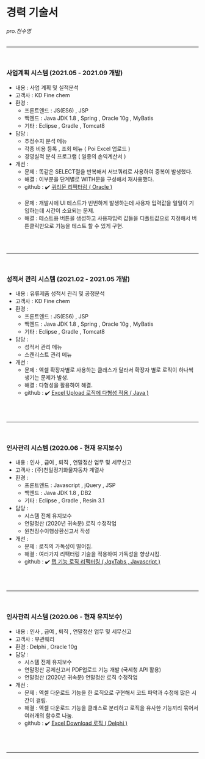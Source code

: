 # 경력 기술서                                        
######                                                       pro.천수영



-----------------------------------------------------------------------
</br>     

### 사업계획 시스템 (2021.05 - 2021.09 개발)

  * 내용 : 사업 계획 및 실적분석
  * 고객사 : KD Fine chem
  * 환경 : 
     - 프론트엔드 : JS(ES6) , JSP 
     - 백엔드 : Java JDK 1.8 , Spring , Oracle 10g , MyBatis
     - 기타 : Eclipse , Gradle , Tomcat8  
  * 담당 :
     - 추정수지 분석 메뉴
     - 각종 비용 등록 , 조회 메뉴 ( Poi Excel 업로드 )
     - 경영실적 분석 프로그램 ( 일종의 손익계산서 )
  * 개선 : 
     - 문제 : 똑같은 SELECT절을 반복해서 서브쿼리로 사용하여 중복이 발생했다. 
     - 해결 : 이부분을 단계별로 WITH문을 구성해서 재사용했다.</br> 
     - github : :heavy_check_mark: <a href="https://github.com/kylle17/Refactoring/tree/master/0004.%20%5B%20%20%EC%BF%BC%EB%A6%AC%EB%AC%B8%20%EB%A6%AC%ED%8C%A9%ED%84%B0%EB%A7%81%20%20%5D%5B%20Oracle%20%5D" target="_blank"> 
       쿼리문 리팩터링 ( Oracle )</a>
</br></br>
     - 문제 : 개발시에 UI 테스트가 빈번하게 발생하는데 사용자 입력값을 일일이 기입하는데 시간이 소요되는 문제.
     - 해결 : 테스트용 버튼을 생성하고 사용자입력 값들을 디폴트값으로 지정해서 버튼클릭만으로 기능을 테스트 할 수 있게 구현.
  
      
 



     
</br></br>   
      
-----------------------------------------------------------------------
</br>     

### 성적서 관리 시스템 (2021.02 - 2021.05 개발)

  * 내용 : 유류제품 성적서 관리 및 공정분석
  * 고객사 : KD Fine chem
  * 환경 : 
      - 프론트엔드 : JS(ES6) , JSP 
      - 백엔드 : Java JDK 1.8 , Spring , Oracle 10g , MyBatis
      - 기타 : Eclipse , Gradle , Tomcat8  
  * 담당 :  
       - 성적서 관리 메뉴
       - 스캔리스트 관리 메뉴
  * 개선 : 
       - 문제 : 엑셀 확장자별로 사용하는 클래스가 달라서 확장자 별로 로직이 하나씩 생기는 문제가 발생.
       - 해결 : 다형성을 활용하여 해결.   
       - github : :heavy_check_mark: <a href="https://github.com/kylle17/Refactoring/tree/master/0003.%20%5B%20Excelupload%20%EB%8B%A4%ED%98%95%EC%84%B1%20%EC%A0%81%EC%9A%A9%20%5D%5B%20Java%20%5D" target="_blank"> 
        Excel Upload 로직에 다형성 적용  ( Java )</a>


</br></br>      

    
 -----------------------------------------------------------------------
</br>     
     
### 인사관리 시스템 (2020.06 - 현재 유지보수)

   * 내용 : 인사 , 급여 , 퇴직 , 연말정산 업무 및 세무신고
   * 고객사 : (주)천일정기화물자동차 계열사  
   * 환경 : 
      - 프론트엔드 : Javascript , jQuery , JSP 
      - 백엔드 : Java JDK 1.8 , DB2
      - 기타 : Eclipse , Gradle , Resin 3.1
   * 담당 :  
        - 시스템 전체 유지보수
        - 연말정산 (2020년 귀속분) 로직 수정작업
        - 원천징수이행상환신고서 작성
   * 개선 : 
       - 문제 : 로직의 가독성이 떨어짐.
       - 해결 : 여러가지 리팩터링 기술을 적용하여 가독성을 향상시킴.
       - github : :heavy_check_mark: <a  href="https://github.com/kylle17/Refactoring/tree/master/0001.%20%5B%20%20%ED%83%AD%20%EA%B8%B0%EB%8A%A5%20%EB%A6%AC%ED%8C%A9%ED%84%B0%EB%A7%81%20%20%5D%5B%20JqxTabs%20%2C%20Javascript%20%5D" target="_blank"> 
       탭 기능 로직 리팩터링 ( JqxTabs , Javascript ) </a>

 
 
</br> </br>  
      
-----------------------------------------------------------------------
</br>     
     
### 인사관리 시스템 (2020.06 - 현재 유지보수)

   * 내용 : 인사 , 급여 , 퇴직 , 연말정산 업무 및 세무신고
   * 고객사 : 부관훼리
   * 환경 : Delphi , Oracle 10g 
   * 담당 :  
        - 시스템 전체 유지보수
        - 연말정산 공제신고서 PDF업로드 기능 개발 (국세청 API 활용)
        - 연말정산 (2020년 귀속분) 연말정산 로직 수정작업 
   * 개선 : 
       - 문제 : 엑셀 다운로드 기능을 한 로직으로 구현해서 코드 파악과 수정에 많은 시간이 걸림.
       - 해결 : 엑셀 다운로드 기능을 클래스로 분리하고 로직을 유사한 기능끼리 묶어서 여러개의 함수로 나눔.  
       - github : :heavy_check_mark: <a  href="https://github.com/kylle17/Refactoring/tree/master/0002.%20%5B%20Excel%20Download%20%5D%5B%20Delphi%20%5D" target="_blank"> 
                Excel Download 로직 ( Delphi )</a>



</br> </br>   
   
-----------------------------------------------------------------------


